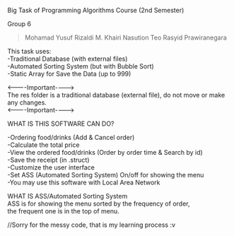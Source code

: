 Big Task of Programming Algorithms Course (2nd Semester)

Group 6
> Mohamad Yusuf Rizaldi
> M. Khairi Nasution
> Teo Rasyid Prawiranegara

This task uses: <br />
-Traditional Database (with external files) <br />
-Automated Sorting System (but with Bubble Sort) <br />
-Static Array for Save the Data (up to 999) <br />

<----Important----> <br />
The res folder is a traditional database (external file),
do not move or make any changes. <br />
<----Important----> <br />

WHAT IS THIS SOFTWARE CAN DO?

-Ordering food/drinks (Add & Cancel order) <br />
-Calculate the total price <br />
-View the ordered food/drinks (Order by order time & Search by id) <br />
-Save the receipt (in .struct) <br />
-Customize the user interface <br />
-Set ASS (Automated Sorting System) On/off for showing the menu <br />
-You may use this software with Local Area Network <br />


WHAT IS ASS/Automated Sorting System<br />
ASS is for showing the menu sorted by the frequency of order,<br />
the frequent one is in the top of menu.<br />

//Sorry for the messy code, that is my learning process :v
